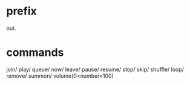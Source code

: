 # prefix 
out.
# commands 
 join/
 play/
 queue/
 now/
 leave/
 pause/
 resume/
 stop/
 skip/
 shuffle/
 loop/
 remove/
 summon/
 volume(0<number<100) 
